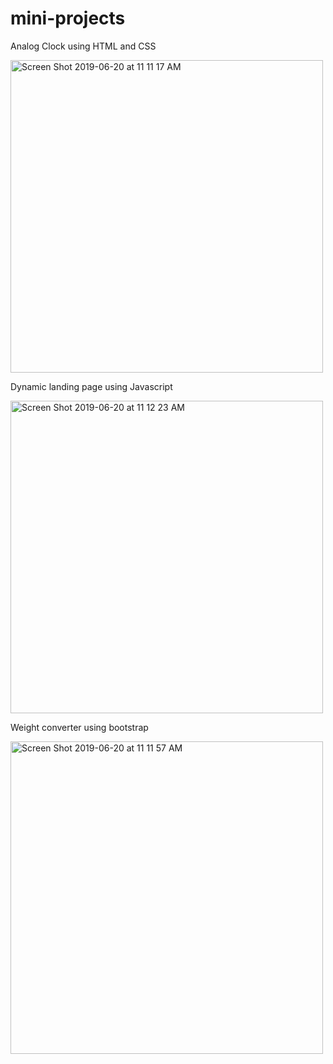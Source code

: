 # mini-projects

Analog Clock using HTML and CSS 

<img width="500" alt="Screen Shot 2019-06-20 at 11 11 17 AM" src="https://user-images.githubusercontent.com/51138502/59871456-7c141800-934c-11e9-8760-42d0583c35af.png">


Dynamic landing page using Javascript

<img width="500" alt="Screen Shot 2019-06-20 at 11 12 23 AM" src="https://user-images.githubusercontent.com/51138502/59871628-e036dc00-934c-11e9-9fbb-8cd63990439d.png">


Weight converter using bootstrap 

<img width="500" alt="Screen Shot 2019-06-20 at 11 11 57 AM" src="https://user-images.githubusercontent.com/51138502/59871534-a9f95c80-934c-11e9-826a-b675d907cdca.png">
